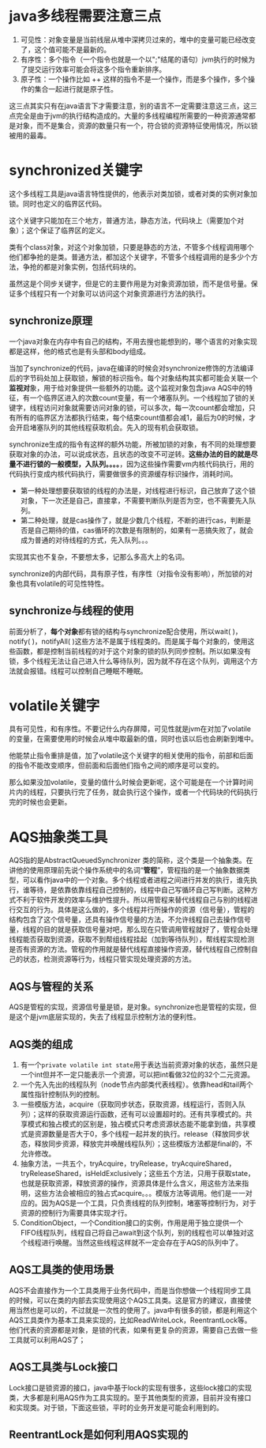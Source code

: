 # java多线程需要注意三点

1. 可见性：对象变量是当前线层从堆中深拷贝过来的，堆中的变量可能已经改变了，这个值可能不是最新的。
2. 有序性：多个指令（一个指令也就是一个以";"结尾的语句）jvm执行的时候为了提交运行效率可能会将这多个指令重新排序。
3. 原子性：一个操作比如 ++ 这样的指令不是一个操作，而是多个操作，多个操作的集合一起进行就是原子性。

这三点其实只有在java语言下才需要注意，别的语言不一定需要注意这三点，这三点完全是由于jvm的执行结构造成的。大量的多线程编程所需要的一种资源通常都是对象，而不是集合，资源的数量只有一个，符合锁的资源特征使用情况，所以锁被用的最毒。

# synchronized关键字

这个多线程工具是java语言特性提供的，他表示对类加锁，或者对类的实例对象加锁。同时也定义的临界区代码。

这个关键字只能加在三个地方，普通方法，静态方法，代码块上（需要加个对象）；这个保证了临界区的定义。

类有个class对象，对这个对象加锁，只要是静态的方法，不管多个线程调用哪个他们都争抢的是类。普通方法，都加这个关键字，不管多个线程调用的是多少个方法，争抢的都是对象实例，包括代码块的。



虽然这是个同步关键字，但是它的主要作用是为对象资源加锁，而不是信号量。保证多个线程只有一个对象可以访问这个对象资源进行方法的执行。

## synchronize原理

一个java对象在内存中有自己的结构，不用去搜也能想到的，哪个语言的对象实现都是这样，他的格式也是有头部和body组成。

当加了synchronize的代码，java在编译的时候会对synchronize修饰的方法编译后的字节码处加上获取锁，解锁的标识指令。每个对象结构其实都可能会关联一个**监视对**象，用于给对象提供一些额外的功能。这个监视对象包含java AQS中的特征，有一个临界区进入的次数count变量，有一个堵塞队列。一个线程加了锁的关键字，线程访问对象就需要访问对象的锁，可以多次，每一次count都会增加，只有所有的临界区方法都执行结束，每个结束count值都会减1，最后为0的时候，才会开启堵塞队列的其他线程获取机会。先入的现有机会获取锁。



synchronize生成的指令有这样的额外功能，所被加锁的对象，有不同的处理想要获取对象的办法，可以说成状态，且状态的改变不可逆转。**这些办法的目的就是尽量不进行锁的一般模型，入队列。。。。**，因为这些操作需要vm内核代码执行，用的代码执行变成内核代码执行，需要做很多的资源缓存标识操作，消耗时间。

- 第一种处理想要获取锁的线程的办法是，对线程进行标识，自己放弃了这个锁对象，下一次还是自己，直接拿，不需要判断队列是否为空，也不需要先入队列。
- 第二种处理，就是cas操作了，就是少数几个线程，不断的进行cas，判断是否是自己期待的值，cas循环的次数是有限制的，如果有一恶搞失败了，就会成为普通的对待线程的方式，先入队列。。。



实现其实也不复杂，不要想太多，记那么多高大上的名词。

synchronize的内部代码，具有原子性，有序性（对指令没有影响），所加锁的对象也具有volatile的可见性特性。

## synchronize与线程的使用

前面分析了，**每个对象**都有锁的结构与synchronize配合使用，所以wait( )，notify( )，notifyAll( )这些方法不是属于线程类的。而是属于每个对象的，使用这些函数，都是控制当前线程的对于这个对象的锁的队列同步控制。所以如果没有锁，多个线程无法让自己进入什么等待队列，因为就不存在这个队列，调用这个方法就会报错。线程可以控制自己睡眠不睡眠。

# volatile关键字

具有可见性，和有序性。不要记什么内存屏障，可见性就是jvm在对加了volatile的变量，在需要使用的时候会从堆中取最新的值，同时也该以后也会刷新到堆中。

他能禁止指令重排是值，加了volatile这个关键字的相关使用的指令，前部和后面的指令不能改变顺序，但前面和后面他们指令之间的顺序是可以变的。

那么如果没加volatile，变量的值什么时候会更新呢，这个可能是在一个计算时间片内的线程，只要执行完了任务，就会执行这个操作，或者一个代码块的代码执行完的时候也会更新。



# AQS抽象类工具

AQS指的是AbstractQueuedSynchronizer 类的简称，这个类是一个抽象类。在讲他的使用原理前先说个操作系统中的名词“**管程**”，管程指的是一个抽象数据类型，可以看作java中的一个对象。多个线程或者进程之间进行并发的执行，谁先执行，谁等待，是依靠依靠线程自己控制的，线程中自己写循环自己写判断。这种方式不利于软件开发的效率与维护性提升。所以用管程来替代线程自己与别的线程进行交互的行为。具体是这么做的，多个线程并行所操作的资源（信号量），管程的结构包含了这个信号量，还具有操作信号量的方法，不允许线程自己去操作信号量，线程的目的就是获取信号量对吧，那么现在只管调用管程就好了，管程会处理线程能否获取到资源，获取不到帮组线程挂起（加到等待队列），帮线程实现检测是否有资源的方法。管程的作用就是替代线程直接操作资源，替代线程自己控制自己的状态，检测资源等行为，线程只管实现处理资源的方法。

## AQS与管程的关系

AQS是管程的实现，资源信号量是锁，是对象。synchronize也是管程的实现，但是这个是jvm底层实现的，失去了线程显示控制方法的便利性。

## AQS类的组成

1. 有一个`private volatile int state`用于表达当前资源对象的状态，虽然只是一个int但并不一定只能表示一个资源，可以把int看做32位的32个二元资源。
2. 一个先入先出的线程队列（node节点内部类代表线程）。依靠head和tail两个属性指针控制队列的控制。
3. 一些模版方法，acquire（获取同步状态，获取资源，线程运行，否则入队列）；这样的获取资源运行函数，还有可以设置超时的。还有共享模式的。共享模式和独占模式的区别是，独占模式只考虑资源状态能不能拿到值，共享模式是资源数量是否大于0，多个线程一起并发的执行。release（释放同步状态，释放同步资源，释放完并唤醒线程队列）；这些模版方法都是final的，不允许修改。
4. 抽象方法，一共五个，tryAcquire，tryRelease，tryAcquireShared，tryReleaseShared，isHeldExclusively；这些五个方法，只用于获取state，也就是获取资源，释放资源的操作，资源具体是什么含义，用这些方法来指明，这些方法会被相应的独占式acquire。。。模版方法等调用。他们是一一对应的。因为AQS是一个工具，只负责线程的队列控制，堵塞等控制行为，对于资源的控制行为需要具体实现才行。
5. ConditionObject，一个Condition接口的实例，作用是用于独立提供一个FIFO线程队列，线程自己将自己await到这个队列，别的线程也可以单独对这个线程进行唤醒。当然这些线程这样就不一定会存在于AQS的队列中了。

## AQS工具类的使用场景

AQS不会直接作为一个工具类用于业务代码中，而是当你想做一个线程同步工具的时候，可以在类的内部去实现使用这个AQS工具类。这是官方的建议，直接使用当然也是可以的，不过就是一次性的使用了。java中有很多的锁，都是利用这个AQS工具类作为基本工具来实现的，比如ReadWriteLock，ReentrantLock等。他们代表的资源都是对象，是锁的代表，如果有更复杂的资源，需要自己去做一些工具就可以利用AQS了；

## AQS工具类与Lock接口

Lock接口是锁资源的接口，java中基于lock的实现有很多，这些lock接口的实现类，大多都是利用AQS作为工具实现的。至于其他类型的资源，目前并没有接口和实现类。对于锁，下面这些锁，平时的业务开发是可能会利用到的。

## ReentrantLock是如何利用AQS实现的













